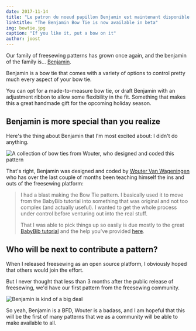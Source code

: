 ```yaml
---
date: 2017-11-14
title: "Le patron du noeud papillon Benjamin est maintenant disponible en version bêta. Et je n'ai rien eu à faire."
linktitle: "The Benjamin Bow Tie is now available in beta"
img: bowtie.jpg
caption: "If you like it, put a bow on it"
author: joost
---
```


Our family of freesewing patterns has grown once again, and the benjamin of the family is... [Benjamin](/patterns/benjamin).

Benjamin is a bow tie that comes with a variety of options to control pretty much every aspect of your bow tie.

You can opt for a made-to-measure bow tie, or draft Benjamin with an adjustment ribbon to allow some flexibility in the fit. Something that makes this a great handmade gift for the opcoming holiday season.

## Benjamin is more special than you realize

Here's the thing about Benjamin that I'm most excited about: I didn't do anything.

![A collection of bow ties from Wouter, who designed and coded this pattern](benjamins.jpg)

That's right, Benjamin was designed and coded by [Wouter Van Wageningen](/users/xdpug) who has over the last couple of months been teaching himself the ins and outs of the freesewing platform:

> I had a blast making the Bow Tie pattern. I basically used it to move from the BabyBib tutorial into something that was original and not too complex (and actually useful). I wanted to get the whole process under control before venturing out into the real stuff. 
> 
> That I was able to pick things up so easily is due mostly to the great [BabyBib tutorial](https://freesewing.org/tutorials/pattern-design/) and the help you've provided [here](https://chat.freesewing.org).

## Who will be next to contribute a pattern?

When I released freesewing as an open source platform, I obviously hoped that others would join the effort.

But I never thought that less than 3 months after the public release of freesewing, we'd have our first pattern from the freesewing community.

![Benjamin is kind of a big deal](giphy.gif)

So yeah, Benjamin is a BFD, Wouter is a badass, and I am hopeful that this will be the first of many patterns that we as a community will be able to make available to all.
